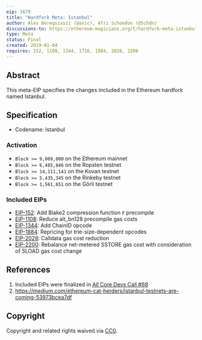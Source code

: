 ```yaml
---
eip: 1679
title: "Hardfork Meta: Istanbul"
author: Alex Beregszaszi (@axic), Afri Schoedon (@5chdn)
discussions-to: https://ethereum-magicians.org/t/hardfork-meta-istanbul-discussion/3207
type: Meta
status: Final
created: 2019-01-04
requires: 152, 1108, 1344, 1716, 1884, 2028, 2200
---
```


## Abstract

This meta-EIP specifies the changes included in the Ethereum hardfork named Istanbul.

## Specification

- Codename: Istanbul

### Activation
  - `Block >= 9,069,000` on the Ethereum mainnet
  - `Block >= 6,485,846` on the Ropsten testnet
  - `Block >= 14,111,141` on the Kovan testnet
  - `Block >= 5,435,345` on the Rinkeby testnet
  - `Block >= 1,561,651` on the Görli testnet

### Included EIPs
  - [EIP-152](https://eips.ethereum.org/EIPS/eip-152): Add Blake2 compression function `F` precompile
  - [EIP-1108](https://eips.ethereum.org/EIPS/eip-1108): Reduce alt_bn128 precompile gas costs
  - [EIP-1344](https://eips.ethereum.org/EIPS/eip-1344): Add ChainID opcode
  - [EIP-1884](https://eips.ethereum.org/EIPS/eip-1884): Repricing for trie-size-dependent opcodes
  - [EIP-2028](https://eips.ethereum.org/EIPS/eip-2028): Calldata gas cost reduction
  - [EIP-2200](https://eips.ethereum.org/EIPS/eip-2200): Rebalance net-metered SSTORE gas cost with consideration of SLOAD gas cost change

## References

1. Included EIPs were finalized in [All Core Devs Call #68](https://github.com/ethereum/pm/blob/master/All%20Core%20Devs%20Meetings/Meeting%2068.md)
2. https://medium.com/ethereum-cat-herders/istanbul-testnets-are-coming-53973bcea7df

## Copyright

Copyright and related rights waived via [CC0](https://creativecommons.org/publicdomain/zero/1.0/).
